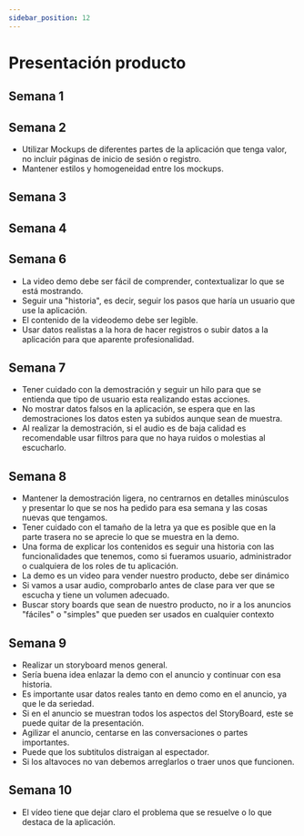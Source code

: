 ```yaml
---
sidebar_position: 12
---
```


# Presentación producto

## Semana 1

## Semana 2
- Utilizar Mockups de diferentes partes de la aplicación que tenga valor, no incluir páginas de inicio de sesión o registro.
- Mantener estilos y homogeneidad entre los mockups.

## Semana 3

## Semana 4

## Semana 6
- La video demo debe ser fácil de comprender, contextualizar lo que se está mostrando.
- Seguir una "historia", es decir, seguir los pasos que haría un usuario que use la aplicación.
- El contenido de la videodemo debe ser legible.
- Usar datos realistas a la hora de hacer registros o subir datos a la aplicación para que aparente profesionalidad.

## Semana 7
- Tener cuidado con la demostración y seguir un hilo para que se entienda que tipo de usuario esta realizando estas acciones.
- No mostrar datos falsos en la aplicación, se espera que en las demostraciones los datos esten ya subidos aunque sean de muestra.
- Al realizar la demostración, si el audio es de baja calidad es recomendable usar filtros para que no haya ruidos o molestias al escucharlo.

## Semana 8
- Mantener la demostración ligera, no centrarnos en detalles minúsculos y presentar lo que se nos ha pedido para esa semana y las cosas nuevas que tengamos.
- Tener cuidado con el tamaño de la letra ya que es posible que en la parte trasera no se aprecie lo que se muestra en la demo.
- Una forma de explicar los contenidos es seguir una historia con las funcionalidades que tenemos, como si fueramos usuario, administrador o cualquiera de los roles de tu aplicación.
- La demo es un video para vender nuestro producto, debe ser dinámico
- Si vamos a usar audio, comprobarlo antes de clase para ver que se escucha y tiene un volumen adecuado.
- Buscar story boards que sean de nuestro producto, no ir a los anuncios "fáciles" o "simples" que pueden ser usados en cualquier contexto

## Semana 9
- Realizar un storyboard menos general.
- Sería buena idea enlazar la demo con el anuncio y continuar con esa historia.
- Es importante usar datos reales tanto en demo como en el anuncio, ya que le da seriedad.
- Si en el anuncio se muestran todos los aspectos del StoryBoard, este se puede quitar de la presentación.
- Agilizar el anuncio, centarse en las conversaciones o partes importantes.
- Puede que los subtitulos distraigan al espectador.
- Si los altavoces no van debemos arreglarlos o traer unos que funcionen.

## Semana 10
- El vídeo tiene que dejar claro el problema que se resuelve o lo que destaca de la aplicación.